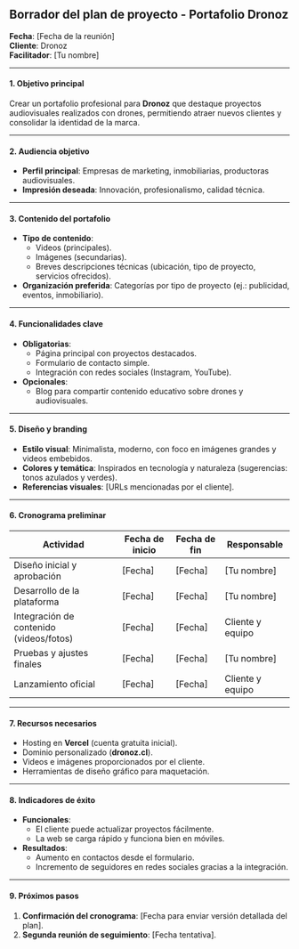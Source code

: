 ## **Borrador del plan de proyecto - Portafolio Dronoz**

**Fecha**: [Fecha de la reunión]  
**Cliente**: Dronoz  
**Facilitador**: [Tu nombre]

---

#### **1. Objetivo principal**

Crear un portafolio profesional para **Dronoz** que destaque proyectos audiovisuales realizados con drones, permitiendo atraer nuevos clientes y consolidar la identidad de la marca.

---

#### **2. Audiencia objetivo**

- **Perfil principal**: Empresas de marketing, inmobiliarias, productoras audiovisuales.
- **Impresión deseada**: Innovación, profesionalismo, calidad técnica.

---

#### **3. Contenido del portafolio**

- **Tipo de contenido**:
  - Videos (principales).
  - Imágenes (secundarias).
  - Breves descripciones técnicas (ubicación, tipo de proyecto, servicios ofrecidos).
- **Organización preferida**: Categorías por tipo de proyecto (ej.: publicidad, eventos, inmobiliario).

---

#### **4. Funcionalidades clave**

- **Obligatorias**:
  - Página principal con proyectos destacados.
  - Formulario de contacto simple.
  - Integración con redes sociales (Instagram, YouTube).
- **Opcionales**:
  - Blog para compartir contenido educativo sobre drones y audiovisuales.

---

#### **5. Diseño y branding**

- **Estilo visual**: Minimalista, moderno, con foco en imágenes grandes y videos embebidos.
- **Colores y temática**: Inspirados en tecnología y naturaleza (sugerencias: tonos azulados y verdes).
- **Referencias visuales**: [URLs mencionadas por el cliente].

---

#### **6. Cronograma preliminar**

| Actividad                               | Fecha de inicio | Fecha de fin | Responsable      |
| --------------------------------------- | --------------- | ------------ | ---------------- |
| Diseño inicial y aprobación             | [Fecha]         | [Fecha]      | [Tu nombre]      |
| Desarrollo de la plataforma             | [Fecha]         | [Fecha]      | [Tu nombre]      |
| Integración de contenido (videos/fotos) | [Fecha]         | [Fecha]      | Cliente y equipo |
| Pruebas y ajustes finales               | [Fecha]         | [Fecha]      | [Tu nombre]      |
| Lanzamiento oficial                     | [Fecha]         | [Fecha]      | Cliente y equipo |

---

#### **7. Recursos necesarios**

- Hosting en **Vercel** (cuenta gratuita inicial).
- Dominio personalizado (**dronoz.cl**).
- Videos e imágenes proporcionados por el cliente.
- Herramientas de diseño gráfico para maquetación.

---

#### **8. Indicadores de éxito**

- **Funcionales**:
  - El cliente puede actualizar proyectos fácilmente.
  - La web se carga rápido y funciona bien en móviles.
- **Resultados**:
  - Aumento en contactos desde el formulario.
  - Incremento de seguidores en redes sociales gracias a la integración.

---

#### **9. Próximos pasos**

1. **Confirmación del cronograma**: [Fecha para enviar versión detallada del plan].
2. **Segunda reunión de seguimiento**: [Fecha tentativa].